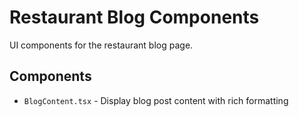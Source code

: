 # Restaurant Blog Components

UI components for the restaurant blog page.

## Components

- `BlogContent.tsx` - Display blog post content with rich formatting


